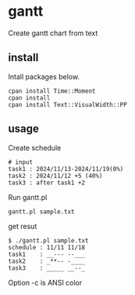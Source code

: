 # gantt

Create gantt chart from text

## install

  Intall packages below.

    cpan install Time::Moment
    cpan install
    cpan install Text::VisualWidth::PP

## usage

  Create schedule

    # input
    task1 : 2024/11/13-2024/11/19(0%)
    task2 : 2024/11/12 +5 (40%)
    task3 : after task1 +2

  Run gantt.pl

    gantt.pl sample.txt

  get resut

    $ ./gantt.pl sample.txt
    schedule : 11/11 11/18
    task1    : __--- --___
    task2    : _**-- -____
    task3    : _____ __--_


   Option -c is ANSI color

